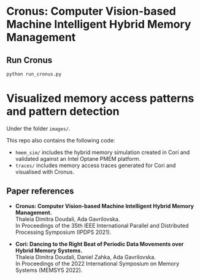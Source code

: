 # Cronus: Computer Vision-based Machine Intelligent Hybrid Memory Management

## Run Cronus
```
python run_cronus.py
```
# Visualized memory access patterns and pattern detection
Under the folder `images/`.

This repo also contains the following code:
- `hmem_sim/` includes the hybrid memory simulation created in Cori and validated against an Intel Optane PMEM platform.
- `traces/` includes memory access traces generated for Cori and visualised with Cronus.


## Paper references

- <b>Cronus: Computer Vision-based Machine Intelligent Hybrid Memory Management.</b><br/>
Thaleia Dimitra Doudali, Ada Gavrilovska. <br/>
In Proceedings of the 35th IEEE International Parallel and Distributed Processing Symposium (IPDPS 2021).

- <b>Cori: Dancing to the Right Beat of Periodic Data Movements over Hybrid Memory Systems.</b><br/>
Thaleia Dimitra Doudali, Daniel Zahka, Ada Gavrilovska. <br/>
In Proceedings of the 2022 International Symposium on Memory Systems (MEMSYS 2022).
